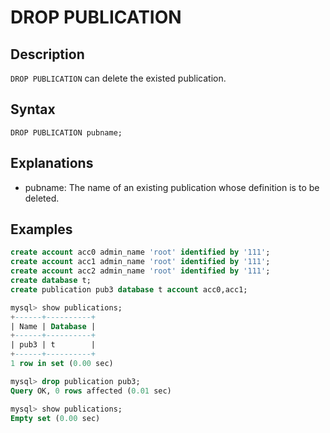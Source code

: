 # **DROP PUBLICATION**

## **Description**

`DROP PUBLICATION` can delete the existed publication.

## **Syntax**

```
DROP PUBLICATION pubname;
```

## **Explanations**

- pubname: The name of an existing publication whose definition is to be deleted.

## **Examples**

```sql
create account acc0 admin_name 'root' identified by '111';
create account acc1 admin_name 'root' identified by '111';
create account acc2 admin_name 'root' identified by '111';
create database t;
create publication pub3 database t account acc0,acc1;

mysql> show publications;
+------+----------+
| Name | Database |
+------+----------+
| pub3 | t        |
+------+----------+
1 row in set (0.00 sec)

mysql> drop publication pub3;
Query OK, 0 rows affected (0.01 sec)

mysql> show publications;
Empty set (0.00 sec)  
```
